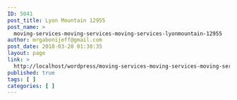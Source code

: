 ```yaml
---
ID: 5041
post_title: Lyon Mountain 12955
post_name: >
  moving-services-moving-services-moving-services-lyonmountain-12955
author: mrgabonijeff@gmail.com
post_date: 2018-03-28 01:38:35
layout: page
link: >
  http://localhost/wordpress/moving-services-moving-services-moving-services-lyonmountain-12955/
published: true
tags: [ ]
categories: [ ]
---
```

